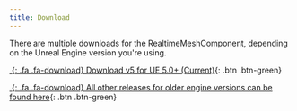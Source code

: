 ```yaml
---
title: Download
---
```


There are multiple downloads for the RealtimeMeshComponent, depending on the Unreal Engine version you're using.

[*&nbsp;*{: .fa .fa-download} Download v5 for UE 5.0+ (Current)](https://github.com/TriAxis-Games/RealtimeMeshComponent/releases/tag/v5.0){: .btn .btn-green}

[*&nbsp;*{: .fa .fa-download} All other releases for older engine versions can be found here](https://github.com/TriAxis-Games/RealtimeMeshComponent/releases){: .btn .btn-green}